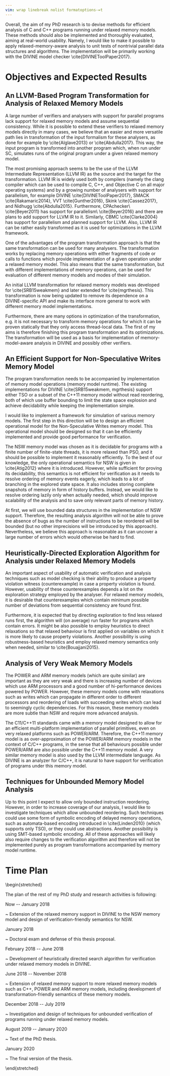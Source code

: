 ```yaml
---
vim: wrap linebreak nolist formatoptions-=t
---
```


Overall, the aim of my PhD research is to devise methods for efficient analysis of C and C++ programs running under relaxed memory models.
These methods should also be implemented and thoroughly evaluated, aiming at real-world usability.
Namely, I would like to make it possible to apply relaxed-memory-aware analysis to unit tests of nontrivial parallel data structures and algorithms.
The implementation will be primarily working with the DIVINE model checker \cite{DIVINEToolPaper2017}.

# Objectives and Expected Results

## An LLVM-Based Program Transformation for Analysis of Relaxed Memory Models

A large number of verifiers and analysers with support for parallel programs lack support for relaxed memory models and assume sequential consistency.
While it is possible to extend these verifiers to relaxed memory models directly in many cases, we believe that an easier and more versatile path lies in transformation of the input formalism for these analysers, as done for example by \cite{Alglave2013} or \cite{Abdulla2017}. 
This way, the input program is transformed into another program which, when run under SC, simulates runs of the original program under a given relaxed memory model.

The most promising approach seems to be the use of the LLVM Intermediate Representation (LLVM IR) as the source and the target for the transformation.
LLVM IR is widely used both by compilers (namely the clang compiler which can be used to compile C, C++, and Objective C on all major operating systems) and by a growing number of analysers with support for parallelism, for example DIVINE \cite{DIVINEToolPaper2017}, SMACK \cite{Rakamaric2014}, VVT \cite{Gunther2016}, Skink \cite{Cassez2017}, and Nidhugg \cite{Abdulla2015}.
Furthermore, CPAchecker\ \cite{Beyer2011} has support for parallelism\ \cite{Beyer2016} and there are plans to add support for LLVM IR to it.
Similarly, CBMC \cite{Clarke2004} has support for parallelism and planned support for LLVM.
Also, LLVM IR can be rather easily transformed as it is used for optimizations in the LLVM framework.

One of the advantages of the program transformation approach is that the same transformation can be used for many analysers.
The transformation works by replacing memory operations with either fragments of code or calls to functions which provide implementation of a given operation under a relaxed memory model.
This also means that the same transformation, but with different implementations of memory operations, can be used for evaluation of different memory models and modes of their simulation.

An initial LLVM transformation for relaxed memory models was developed for \cite{SRB15weakmem} and later extended for \cite{mgrthesis}.
This transformation is now being updated to remove its dependence on a DIVINE-specific API and make its interface more general to work with different memory model implementations.

Furthermore, there are many options in optimization of the transformation, e.g. it is not necessary to transform memory operations for which it can be proven statically that they only access thread-local data.
The first of my aims is therefore finishing this program transformation and its optimizations.
The transformation will be used as a basis for implementation of memory-model-aware analysis in DIVINE and possibly other verifiers.

## An Efficient Support for Non-Speculative Writes Memory Model

The program transformation needs to be accompanied by implementation of memory model operations (memory model runtime).
The existing implementations for DIVINE \cite{SRB15weakmem, mgrthesis} support either TSO or a subset of the C++11 memory model without read reordering, both of which use buffer bounding to limit the state space explosion and achieve decidability while keeping the implementation simple.

I would like to implement a framework for simulation of various memory models.
The first step in this direction will be to design an efficient operational model for the Non-Speculative Writes memory model.
This operational model should be designed so that it can be efficiently implemented and provide good performance for verification.

The NSW memory model was chosen as it is decidable for programs with a finite number of finite-state threads, it is more relaxed than PSO, and it should be possible to implement it reasonably efficiently.
To the best of our knowledge, the only operational semantics for NSW is given in \cite{Atig2012} where it is introduced.
However, while sufficient for proving its decidability, this semantics is not efficient for verification as it needs to resolve ordering of memory events eagerly, which leads to a lot of branching in the explored state space.
It also includes storing complete snapshots of memory in form of history buffers.
Instead, we would like to resolve ordering lazily only when actually needed, which should improve scalability of the analysis and to save only relevant parts of memory history.

At first, we will use bounded data structures in the implementation of NSW support.
Therefore, the resulting analysis algorithm will not be able to prove the absence of bugs as the number of instructions to be reordered will be bounded (but no other imprecisions will be introduced by this approach).
Nevertheless, we believe this approach is reasonable as it can uncover a large number of errors which would otherwise be hard to find.

## Heuristically-Directed Exploration Algorithm for Analysis under Relaxed Memory Models

An important aspect of usability of automatic verification and analysis techniques such as model checking is their ability to produce a property violation witness (counterexample) in case a property violation is found.
However, usability of these counterexamples depends a lot on the exploration strategy employed by the analyser.
For relaxed memory models, it is desirable that counterexamples which contain minimum possible number of deviations from sequential consistency are found first.

Furthermore, it is expected that by directing exploration to find less relaxed runs first, the algorithm will (on average) run faster for programs which contain errors.
It might be also possible to employ heuristics to direct relaxations so that relaxed behaviour is first applied on variables on which it is more likely to cause property violations.
Another possibility is using robustness-based heuristics and employ relaxed memory semantics only when needed, similar to \cite{Bouajjani2015}.

## Analysis of Very Weak Memory Models

The POWER and ARM memory models (which are quite similar) are important as they are very weak and there is increasing number of devices which use ARM processors and a good number of hi-performance devices powered by POWER.
However, these memory models come with relaxations such as writes which can propagate in different order to different processors and reordering of loads with succeeding writes which can lead to seemingly cyclic dependencies.
For this reason, these memory models are more subtle than NSW and require more advanced analysis.

The C11/C++11 standards came with a memory model designed to allow for an efficient multi-platform implementation of parallel primitives, even on very relaxed platforms such as POWER/ARM.
Therefore, the C++11 memory model is as over-approximation of the POWER/ARM memory models in the context of C/C++ programs, in the sense that all behaviours possible under POWER/ARM are also possible under the C++11 memory model.
A very similar memory model is also used by the LLVM intermediate language.
As DIVINE is an analyzer for C/C++, it is natural to have support for verification of programs under this memory model.

## Techniques for Unbounded Memory Model Analysis

Up to this point I expect to allow only bounded instruction reordering.
However, in order to increase coverage of our analysis, I would like to investigate techniques which allow unbounded reordering.
Such techniques could use some form of symbolic encoding of delayed memory operations, such as automata-based encoding introduced in \cite{Linden2010} (which supports only TSO), or they could use abstractions. Another possibility is using SMT-based symbolic encoding.
All of these approaches will likely also require changes to the verification algorithm and therefore will not be implemented purely as program transformations accompanied by memory model runtime.

# Time Plan

\begin{stretched}

The plan of the rest of my PhD study and research activities is following:

Now -- January 2018

~   Extension of the relaxed memory support in DIVINE to the NSW memory model and design of verification-friendly semantics for NSW.

January 2018

~   Doctoral exam and defense of this thesis proposal.

February 2018 -- June 2018

~   Development of heuristically directed search algorithm for verification under relaxed memory models in DIVINE.

June 2018 -- November 2018

~   Extension of relaxed memory support to more relaxed memory models such as C++, POWER and ARM memory models, including development of transformation-friendly semantics of these memory models.

December 2018 -- July 2019

~   Investigation and design of techniques for unbounded verification of programs running under relaxed memory models.

August 2019 -- January 2020

~   Text of the PhD thesis.

January 2020

~   The final version of the thesis.

\end{stretched}
